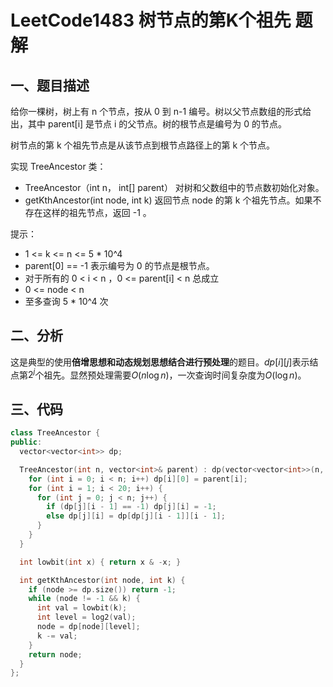 # LeetCode1483 树节点的第K个祖先 题解

## 一、题目描述

给你一棵树，树上有 n 个节点，按从 0 到 n-1 编号。树以父节点数组的形式给出，其中 parent[i] 是节点 i 的父节点。树的根节点是编号为 0 的节点。

树节点的第 k 个祖先节点是从该节点到根节点路径上的第 k 个节点。

实现 TreeAncestor 类：

+ TreeAncestor（int n， int[] parent） 对树和父数组中的节点数初始化对象。
+ getKthAncestor(int node, int k) 返回节点 node 的第 k 个祖先节点。如果不存在这样的祖先节点，返回 -1 。

提示：

+ 1 <= k <= n <= 5 * 10^4
+ parent[0] == -1 表示编号为 0 的节点是根节点。
+ 对于所有的 0 < i < n ，0 <= parent[i] < n 总成立
+ 0 <= node < n
+ 至多查询 5 * 10^4 次



## 二、分析

这是典型的使用**倍增思想和动态规划思想结合进行预处理**的题目。$dp[i][j]$表示结点第$2^j$个祖先。显然预处理需要$O(n\log n)$，一次查询时间复杂度为$O(\log n)$。



## 三、代码

```c++
class TreeAncestor {
public:
  vector<vector<int>> dp;

  TreeAncestor(int n, vector<int>& parent) : dp(vector<vector<int>>(n, vector<int>(20, -1))) {
    for (int i = 0; i < n; i++) dp[i][0] = parent[i];
    for (int i = 1; i < 20; i++) {
      for (int j = 0; j < n; j++) {
        if (dp[j][i - 1] == -1) dp[j][i] = -1;
        else dp[j][i] = dp[dp[j][i - 1]][i - 1];
      }
    }
  }

  int lowbit(int x) { return x & -x; }

  int getKthAncestor(int node, int k) {
    if (node >= dp.size()) return -1;
    while (node != -1 && k) {
      int val = lowbit(k);
      int level = log2(val);
      node = dp[node][level];
      k -= val;
    }
    return node;
  }
};
```

